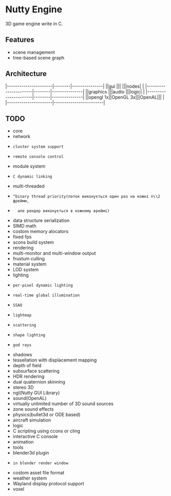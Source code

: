 Nutty Engine
===========

3D game engine write in C.

Features
--------
- scene management
-   tree-based scene graph

Architecture
------------
|----------------------|--------|---------------|
||gui		      |||      |||nodes|	|
|----------------------|--------|---------------|
||graphics	      |||audio |||logic|	|
|----------------------|--------|---------------|
||opengl 1x||OpenGL 3x|||OpenAL|||		|
|----------------------|------------------------|

TODO
----
- core
-   network
-     cluster system support
-     remote console control
-   module system
-     C dynamic linking
-   multi-threaded
-     ^binary thread priority(поток виконується один раз на кожні n\\2 фрейми,
-       але рендер виконується в кожному вреймі)
-   data structure serialization
-   SIMD math
-   costom memory alocators
-   fixed fps
-   scons build system
- rendering
-   multi-monitor and multi-window output
-   frustum culling
-   material system
-   LOD system
-   lighting
-     per-pixel dynamic lighting
-     real-time global illumination
-     SSAO
-     lightmap
-     scattering
-     shape lighting
-     god rays
-   shadows
-   tessellation with displacement mapping
-   depth of field
-   subsurface scattering
-   HDR rendering
-   dual quaternion skinning
-   stereo 3D
-   ngl(Nutty GUI Library)
- sound(OpenAL)
-   virtually unlimited number of 3D sound sources
-   zone sound effects
- physics(bullet3d or ODE based)
-   aircraft simulation
- logic
-   C scripting using ccons or cling
-   interactive C console
- animation
- tools
-   blender3d plugin
-     in blender render window
-   costom asset file format
- weather system
- Wayland display protocol support
- voxel
